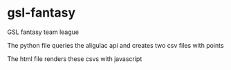 # gsl-fantasy
GSL fantasy team league

The python file queries the aligulac api and creates two csv files with points

The html file renders these csvs with javascript
